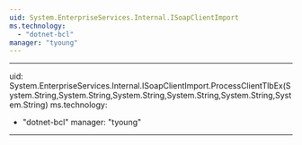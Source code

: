 ```yaml
---
uid: System.EnterpriseServices.Internal.ISoapClientImport
ms.technology: 
  - "dotnet-bcl"
manager: "tyoung"
---
```


---
uid: System.EnterpriseServices.Internal.ISoapClientImport.ProcessClientTlbEx(System.String,System.String,System.String,System.String,System.String,System.String)
ms.technology: 
  - "dotnet-bcl"
manager: "tyoung"
---
